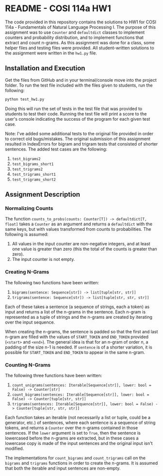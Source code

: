 # README - COSI 114a HW1

The code provided in this repository contains the solutions to HW1 for COSI 114a - Fundamentals of Natural Language Processing I. The purpose of this assignment was to use ``` Counter ``` and ``` defaultdict ``` classes to implement counters and probability distribution, and to implement functions that extract and count n-grams. As this assignment was done for a class, some helper files and testing files were provided. All student-written solutions to the assignment were written in the ``` hw1.py ``` file. 

## Installation and Execution 

Get the files from GitHub and in your terminal/console move into the project folder. To run the test file included with the files given to students, run the following: 

``` bash 
python test_hw1.py 
```

Doing this will run the set of tests in the test file that was provided to students to test their code. Running the test file will print a score to the user's console indicating the success of the program for each given test case. 

Note: I've added some additional tests to the original file provided in order to correct old bugs/mistakes. The original submission of this assignment resulted in IndexErrors for bigram and trigram tests that consisted of shorter sentences. The added test cases are the following: 

1. ``` test_bigrams2 ```
2. ``` test_bigrams_short1 ```
3. ``` test_trigrams2 ```
4. ``` test_trigrams_short1 ```
5. ``` test_trigrams_short2 ```


## Assignment Description 

### Normalizing Counts 

The function ``` counts_to_probs(counts: Counter[T]) -> defaultdict[T, float] ``` takes a ``` Counter ``` as an argument and returns a ``` defaultdict ``` with the same keys, but with values transformed from counts to probabilities. The following is assumed: 

1. All values in the input counter are non-negative integers, and at least one value is greater than zero (this the total of the counts is greater than zero). 
2. The input counter is not empty. 

### Creating N-Grams 

The following two functions have been written: 

1. ``` bigrams(sentence: Sequence[str]) -> list[tuple[str, str]] ``` 
2. ``` trigrams(sentence: Sequence[str]) -> list[tuple[str, str, str]] ```

Each of these takes a sentence (a sequence of strings, each a token) as input and returns a list of the n-grams in the sentence. Each n-gram is represented as a tuple of strings and the n-grams are created by iterating over the input sequence. 

When creating the n-grams, the sentence is padded so that the first and last n-gram are filled with the values of ``` START_TOKEN ``` and ``` END_TOKEN ``` provided (``` <start> ``` and ``` <end> ```). The general idea is that for an n-gram of order n, a padding of the size n-1 is needed. If ``` sentence ``` is of a shorter variation, it is possible for ``` START_TOKEN ``` and ``` END_TOKEN ``` to appear in the same n-gram. 

### Counting N-Grams 

The following three functions have been written: 

1. ``` count_unigrams(sentences: Iterable[Sequence[str]], lower: bool = False) -> Counter[str] ``` 
2. ``` count_bigrams(sentences: Iterable[Sequence[str]], lower: bool = False) -> Counter[tuple[str, str]] ``` 
3. ``` trigrams(sentences: Iterable[Sequence[str]], lower: bool = False) -> Counter[tuple[str, str, str]] ```

Each function takes an iterable (not necessarily a list or tuple, could be a generator, etc.) of sentences, where each sentence is a sequence of string tokens, and returns a ``` Counter ``` over the n-grams contained in those sentences. If the ``` lower ``` argument is set to ``` True ```, then the sentence is lowercased before the n-grams are extracted, but in these cases a lowercase copy is made of the input sentences and the original input isn't modified. 

The implementations for ``` count_bigrams ``` and ``` count_trigrams ``` call on the ``` bigrams ``` and ``` trigrams ``` functions in order to create the n-grams. It is assumed that both the iterable and input sentences are non-empty. 